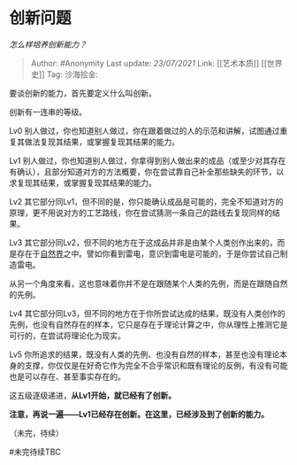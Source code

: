 # 创新问题
*怎么样培养创新能力？*

> Author: #Anonymity
> Last update: *23/07/2021*
> Link: [[艺术本质]] [[世界史]]
> Tag:
> 沙海拾金:

要谈创新的能力，首先要定义什么叫创新。

创新有一连串的等级。

Lv0 别人做过，你也知道别人做过，你在跟着做过的人的示范和讲解，试图通过重复其做法复现其结果，或掌握复现其结果的能力。

Lv1 别人做过，你也知道别人做过，你拿得到别人做出来的成品（或至少对其存在有确认），且部分知道对方的方法概要，你在尝试靠自己补全那些缺失的环节，以求复现其结果，或掌握复现其结果的能力。

Lv2 其它部分同Lv1，但不同的是，你只能确认成品是可能的，完全不知道对方的原理，更不用说对方的工艺路线，你在尝试猜测一条自己的路线去复现同样的结果。

Lv3 其它部分同Lv2，但不同的地方在于这成品并非是由某个人类创作出来的，而是存在于[自然界](https://www.zhihu.com/search?q=%E8%87%AA%E7%84%B6%E7%95%8C&search_source=Entity&hybrid_search_source=Entity&hybrid_search_extra=%7B%22sourceType%22%3A%22answer%22%2C%22sourceId%22%3A1948051198%7D)之中。譬如你看到雷电，意识到雷电是可能的，于是你尝试自己制造雷电。

从另一个角度来看，这也意味着你并不是在跟随某个人类的先例，而是在跟随自然的先例。

Lv4 其它部分同Lv3，但不同的地方在于你所尝试达成的结果，既没有人类创作的先例，也没有自然存在的样本，它只是存在于理论计算之中，你从理性上推测它是可行的，在尝试将理论化为现实。

Lv5 你所追求的结果，既没有人类的先例、也没有自然的样本，甚至也没有理论本身的支撑，你仅仅是在好奇它作为完全不合乎常识和既有理论的反例，有没有可能也是可以存在、甚至事实存在的。

这五级逐级递进，**从Lv1开始，就已经有了创新。**

**注意，再说一遍——Lv1已经存在创新。在这里，已经涉及到了创新的能力。**

（未完，待续）

#未完待续TBC
